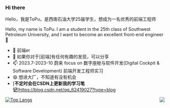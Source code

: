 
### **Hi there**  
Hello，我是ToPu，是西南石油大学25届学生，想成为一名优秀的前端工程师

Hello, my name is ToPu. I am a student in the 25th class of Southwest Petroleum University, and I want to become an excellent front-end engineer🌟

- 🌱 前端er
- 💬 如果你对于[前端]有任何有趣的发现，可以分享
- 📫 2023.7-2023-10 蔚来 focus on 数字座舱与软件开发(Digital Cockpit & Software Development) 前端开发工程师实习
- 😄 想进大厂，不知道有没有机会
- [**不定时会在CSDN上更新我的学习笔记**]https://blog.csdn.net/qq_62419027?type=blog
<img align="right" src="https://github-readme-stats.vercel.app/api?username=topulikeweb&show_icons=true&theme=radical&count_private&show_icons">

[![Top Langs](https://github-readme-stats.vercel.app/api/top-langs/?username=topulikeweb)](https://github.com/topulikeweb/github-readme-stats)

